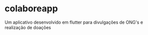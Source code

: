 # colaboreapp

Um aplicativo desenvolvido em flutter para divulgações de ONG's e realização de doações
